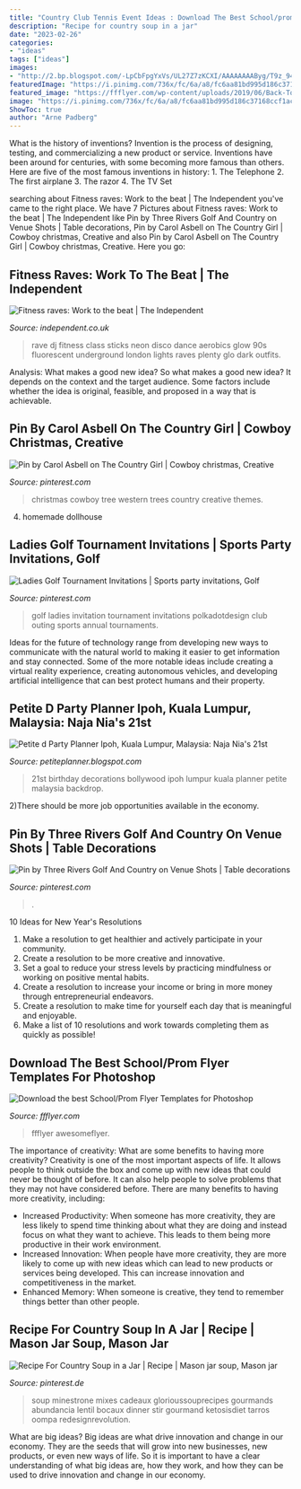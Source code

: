 ```yaml
---
title: "Country Club Tennis Event Ideas : Download The Best School/prom Flyer Templates For Photoshop"
description: "Recipe for country soup in a jar"
date: "2023-02-26"
categories:
- "ideas"
tags: ["ideas"]
images:
- "http://2.bp.blogspot.com/-LpCbFpgYxVs/UL27Z7zKCXI/AAAAAAAAByg/T9z_94zEYvg/s1600/13102012289.jpg"
featuredImage: "https://i.pinimg.com/736x/fc/6a/a8/fc6aa81bd995d186c37168ccf1acfb17--western-christmas-tree-cowboy-christmas.jpg"
featured_image: "https://ffflyer.com/wp-content/uploads/2019/06/Back-To-School-Flyer-Template-FFFlyer-com.jpg"
image: "https://i.pinimg.com/736x/fc/6a/a8/fc6aa81bd995d186c37168ccf1acfb17--western-christmas-tree-cowboy-christmas.jpg"
ShowToc: true
author: "Arne Padberg"
---
```



What is the history of inventions?
Invention is the process of designing, testing, and commercializing a new product or service. Inventions have been around for centuries, with some becoming more famous than others. Here are five of the most famous inventions in history: 1. The Telephone 2. The first airplane 3. The razor 4. The TV Set 
	

		
searching about Fitness raves: Work to the beat | The Independent you've came to the right place. We have 7 Pictures about Fitness raves: Work to the beat | The Independent like Pin by Three Rivers Golf And Country on Venue Shots | Table decorations, Pin by Carol Asbell on The Country Girl | Cowboy christmas, Creative and also Pin by Carol Asbell on The Country Girl | Cowboy christmas, Creative. Here you go:
		
    
## Fitness Raves: Work To The Beat | The Independent

<img loading=lazy src="https://static.independent.co.uk/s3fs-public/thumbnails/image/2013/08/05/12/fit.jpg" onerror="this.onerror=null;this.src='https://tse1.mm.bing.net/th?id=OIP.xHYpe3mU25DbCrTmU1wQRQHaFj&amp;pid=15.1';" alt="Fitness raves: Work to the beat | The Independent">

_Source: independent.co.uk_

>rave dj fitness class sticks neon disco dance aerobics glow 90s fluorescent underground london lights raves plenty glo dark outfits. 

	

Analysis: What makes a good new idea?
So what makes a good new idea? It depends on the context and the target audience. Some factors include whether the idea is original, feasible, and proposed in a way that is achievable.

    
## Pin By Carol Asbell On The Country Girl | Cowboy Christmas, Creative

<img loading=lazy src="https://i.pinimg.com/736x/fc/6a/a8/fc6aa81bd995d186c37168ccf1acfb17--western-christmas-tree-cowboy-christmas.jpg" onerror="this.onerror=null;this.src='https://tse3.mm.bing.net/th?id=OIP.kBtNO2kNH5jS2M2xeRY0bwCEEs&amp;pid=15.1';" alt="Pin by Carol Asbell on The Country Girl | Cowboy christmas, Creative">

_Source: pinterest.com_

>christmas cowboy tree western trees country creative themes. 

	

4. homemade dollhouse

    
## Ladies Golf Tournament Invitations | Sports Party Invitations, Golf

<img loading=lazy src="https://i.pinimg.com/originals/da/ae/ee/daaeeeb06a4b93c842e4fc66c33907e8.jpg" onerror="this.onerror=null;this.src='https://tse4.mm.bing.net/th?id=OIP.A10kPSKXg08A-fB6TAjajgHaLZ&amp;pid=15.1';" alt="Ladies Golf Tournament Invitations | Sports party invitations, Golf">

_Source: pinterest.com_

>golf ladies invitation tournament invitations polkadotdesign club outing sports annual tournaments. 

	

Ideas for the future of technology range from developing new ways to communicate with the natural world to making it easier to get information and stay connected. Some of the more notable ideas include creating a virtual reality experience, creating autonomous vehicles, and developing artificial intelligence that can best protect humans and their property.

    
## Petite D Party Planner Ipoh, Kuala Lumpur, Malaysia: Naja Nia&#039;s 21st

<img loading=lazy src="http://2.bp.blogspot.com/-LpCbFpgYxVs/UL27Z7zKCXI/AAAAAAAAByg/T9z_94zEYvg/s1600/13102012289.jpg" onerror="this.onerror=null;this.src='https://tse3.mm.bing.net/th?id=OIP.w7PsjvpZlwo0JSdf-daYoQHaJ4&amp;pid=15.1';" alt="Petite d Party Planner Ipoh, Kuala Lumpur, Malaysia: Naja Nia&#039;s 21st">

_Source: petiteplanner.blogspot.com_

>21st birthday decorations bollywood ipoh lumpur kuala planner petite malaysia backdrop. 

	

2)There should be more job opportunities available in the economy. 

    
## Pin By Three Rivers Golf And Country On Venue Shots | Table Decorations

<img loading=lazy src="https://i.pinimg.com/originals/04/2f/aa/042faa673e013be25357f60821600ea0.jpg" onerror="this.onerror=null;this.src='https://tse2.mm.bing.net/th?id=OIP.UuWH1QP029wFkWVrMulfjwHaJ4&amp;pid=15.1';" alt="Pin by Three Rivers Golf And Country on Venue Shots | Table decorations">

_Source: pinterest.com_

>. 

	

10 Ideas for New Year's Resolutions
1. Make a resolution to get healthier and actively participate in your community. 
2. Create a resolution to be more creative and innovative. 
3. Set a goal to reduce your stress levels by practicing mindfulness or working on positive mental habits. 
4. Create a resolution to increase your income or bring in more money through entrepreneurial endeavors. 
5. Create a resolution to make time for yourself each day that is meaningful and enjoyable. 
6. Make a list of 10 resolutions and work towards completing them as quickly as possible!

    
## Download The Best School/Prom Flyer Templates For Photoshop

<img loading=lazy src="https://ffflyer.com/wp-content/uploads/2019/06/Back-To-School-Flyer-Template-FFFlyer-com.jpg" onerror="this.onerror=null;this.src='https://tse2.mm.bing.net/th?id=OIP.LFyJ_xpzWtXkwkK2g6hk5gHaLH&amp;pid=15.1';" alt="Download the best School/Prom Flyer Templates for Photoshop">

_Source: ffflyer.com_

>ffflyer awesomeflyer. 

	

The importance of creativity: What are some benefits to having more creativity?
Creativity is one of the most important aspects of life. It allows people to think outside the box and come up with new ideas that could never be thought of before. It can also help people to solve problems that they may not have considered before. There are many benefits to having more creativity, including: 
- Increased Productivity: When someone has more creativity, they are less likely to spend time thinking about what they are doing and instead focus on what they want to achieve. This leads to them being more productive in their work environment. 
- Increased Innovation: When people have more creativity, they are more likely to come up with new ideas which can lead to new products or services being developed. This can increase innovation and competitiveness in the market. 
- Enhanced Memory: When someone is creative, they tend to remember things better than other people.

    
## Recipe For Country Soup In A Jar | Recipe | Mason Jar Soup, Mason Jar

<img loading=lazy src="https://i.pinimg.com/736x/c9/e7/ce/c9e7ce06459cf9da6c633d0fe364fc53.jpg" onerror="this.onerror=null;this.src='https://tse2.mm.bing.net/th?id=OIP.99L7y1S_jGnskLFx9DuWXQHaLG&amp;pid=15.1';" alt="Recipe For Country Soup in a Jar | Recipe | Mason jar soup, Mason jar">

_Source: pinterest.de_

>soup minestrone mixes cadeaux glorioussouprecipes gourmands abundancia lentil bocaux dinner stir gourmand ketosisdiet tarros oompa redesignrevolution. 

	

What are big ideas?
Big ideas are what drive innovation and change in our economy. They are the seeds that will grow into new businesses, new products, or even new ways of life. So it is important to have a clear understanding of what big ideas are, how they work, and how they can be used to drive innovation and change in our economy.

